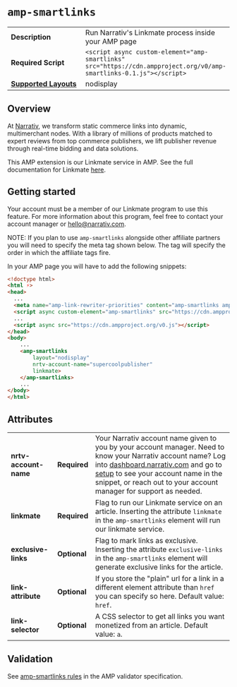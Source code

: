 <!---
Copyright 2019 The AMP HTML Authors. All Rights Reserved.

Licensed under the Apache License, Version 2.0 (the "License");
you may not use this file except in compliance with the License.
You may obtain a copy of the License at

      http://www.apache.org/licenses/LICENSE-2.0

Unless required by applicable law or agreed to in writing, software
distributed under the License is distributed on an "AS-IS" BASIS,
WITHOUT WARRANTIES OR CONDITIONS OF ANY KIND, either express or implied.
See the License for the specific language governing permissions and
limitations under the License.
-->

# <a name="amp-smartlinks"></a> `amp-smartlinks`

<table>
  <tr>
    <td width="40%"><strong>Description</strong></td>
    <td>Run Narrativ's Linkmate process inside your AMP page</td>
  </tr>
  <tr>
    <td width="40%"><strong>Required Script</strong></td>
    <td><code>&lt;script async custom-element="amp-smartlinks" src="https://cdn.ampproject.org/v0/amp-smartlinks-0.1.js">&lt;/script></code></td>
  </tr>
  <tr>
    <td class="col-fourty"><strong><a href="https://www.ampproject.org/docs/guides/responsive/control_layout.html">Supported Layouts</a></strong></td>
    <td>nodisplay</td>
  </tr>
</table>

## Overview

 At [Narrativ](https://narrativ.com/), we transform static commerce links into dynamic, multimerchant nodes. With a library of millions of products matched to expert reviews from top commerce publishers, we lift publisher revenue through real-time bidding and data solutions.

This AMP extension is our Linkmate service in AMP. See the full documentation for Linkmate [here](http://docs.narrativ.com/en/stable/linkmate.html).

## Getting started

Your account must be a member of our Linkmate program to use this feature. For more information about this program, feel free to contact your account manager or [hello@narrativ.com](mailto:hello@narrativ.com).

NOTE: If you plan to use `amp-smartlinks` alongside other affiliate partners you will need to specify the meta tag shown below. The tag will specify the order in which the affiliate tags fire.

In your AMP page you will have to add the following snippets:

```html
<!doctype html>
<html ⚡>
<head>
  ...
  <meta name="amp-link-rewriter-priorities" content="amp-smartlinks amp-other-affiliate">
  <script async custom-element="amp-smartlinks" src="https://cdn.ampproject.org/v0/amp-smartlinks-0.1.js"></script>
  ...
  <script async src="https://cdn.ampproject.org/v0.js"></script>
</head>
<body>
    ...
    <amp-smartlinks
        layout="nodisplay"
        nrtv-account-name="supercoolpublisher"
        linkmate>
    </amp-smartlinks>
    ...
</body>
</html>
```

## Attributes

<table>
  <tr>
    <td class="col-fourty"><strong>nrtv-account-name</strong></td>
    <td><strong>Required</strong></td>
    <td>Your Narrativ account name given to you by your account manager. Need to know your Narrativ account name? Log into <a href="https://dashboard.narrativ.com/#/login">dashboard.narrativ.com</a> and go to <a href="https://dashboard.narrativ.com/#/publisher/account/setup">setup</a> to see your account name in the snippet, or reach out to your account manager for support as needed.</td>
  </tr>
  <tr>
    <td class="col-fourty"><strong>linkmate</strong></td>
    <td><strong>Required</strong></td>
    <td>Flag to run our Linkmate service on an article. Inserting the attribute <code>linkmate</code> in the <code>amp-smartlinks</code> element will run our linkmate service.</td>
  </tr>
  <tr>
    <td class="col-fourty"><strong>exclusive-links</strong></td>
    <td><strong>Optional</strong></td>
    <td>Flag to mark links as exclusive. Inserting the attribute <code>exclusive-links</code> in the <code>amp-smartlinks</code> element will generate exclusive links for the article.</td>
  </tr>
  <tr>
    <td class="col-fourty"><strong>link-attribute</strong></td>
    <td><strong>Optional</strong></td>
    <td>If you store the "plain" url for a link in a different element attribute than <code>href</code> you can specify so here. Default value: <code>href</code>.</td>
  </tr>
  <tr>
    <td class="col-fourty"><strong>link-selector</strong></td>
    <td><strong>Optional</strong></td>
    <td>A CSS selector to get all links you want monetized from an article. Default value: <code>a</code>.</td>
  </tr>
</table>

## Validation

See [amp-smartlinks rules](validator-amp-smartlinks.protoascii) in the AMP validator specification.

